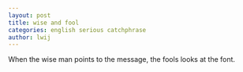 ```yaml
---
layout: post
title: wise and fool
categories: english serious catchphrase
author: lwij
---
```


When the wise man points to the message, the fools looks at the font.
